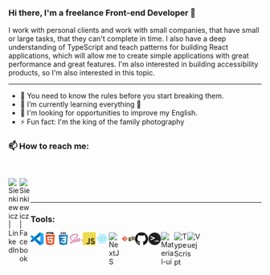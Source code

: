 ### Hi there, I'm a freelance Front-end Developer 👋

I work with personal clients and work with small companies, that have small or large tasks, that they can't complete in time.
I also have a deep understanding of TypeScript and teach patterns for building React applications, which will allow me to create simple applications with great performance and great features. I'm also interested in building accessibility products, so I'm also interested in this topic. 



---

- 🔭 You need to know the rules before you start breaking them. 
- 🌱 I’m currently learning everything 🤣
- 👯 I'm looking for opportunities to improve my English.
- ⚡ Fun fact: I'm the king of the family photography


### 📫 How to reach me:
<br />

[<img align="left" alt="Sienkiewicz | LinkedIn" width="22px" src="https://cdn.jsdelivr.net/npm/simple-icons@v3/icons/linkedin.svg" />][linkedin]
[<img align="left" alt="Sienkiewicz | Facebook" width="22px" src="https://cdn.jsdelivr.net/npm/simple-icons@3.13.0/icons/facebook.svg" />][facebook]

<br />
<br />


---

### Tools:

<img align="left" alt="Visual Studio Code" width="26px" src="https://raw.githubusercontent.com/github/explore/80688e429a7d4ef2fca1e82350fe8e3517d3494d/topics/visual-studio-code/visual-studio-code.png" />
<img align="left" alt="HTML5" width="26px" src="https://raw.githubusercontent.com/github/explore/80688e429a7d4ef2fca1e82350fe8e3517d3494d/topics/html/html.png" />
<img align="left" alt="CSS3" width="26px" src="https://raw.githubusercontent.com/github/explore/80688e429a7d4ef2fca1e82350fe8e3517d3494d/topics/css/css.png" />
<img align="left" alt="Sass" width="26px" src="https://raw.githubusercontent.com/github/explore/80688e429a7d4ef2fca1e82350fe8e3517d3494d/topics/sass/sass.png" />
<img align="left" alt="JavaScript" width="26px" src="https://raw.githubusercontent.com/github/explore/80688e429a7d4ef2fca1e82350fe8e3517d3494d/topics/javascript/javascript.png" />
<img align="left" alt="React" width="26px" src="https://raw.githubusercontent.com/github/explore/80688e429a7d4ef2fca1e82350fe8e3517d3494d/topics/react/react.png" />
<img align="left" alt="NextJS" width="26px" src="https://cdn.jsdelivr.net/npm/simple-icons@3.13.0/icons/next-dot-js.svg" />
<img align="left" alt="Git" width="26px" src="https://raw.githubusercontent.com/github/explore/80688e429a7d4ef2fca1e82350fe8e3517d3494d/topics/git/git.png" />
<img align="left" alt="GitHub" width="26px" src="https://raw.githubusercontent.com/github/explore/78df643247d429f6cc873026c0622819ad797942/topics/github/github.png" />
<img align="left" alt="Terminal" width="26px" src="https://raw.githubusercontent.com/github/explore/80688e429a7d4ef2fca1e82350fe8e3517d3494d/topics/terminal/terminal.png" />
<img align="left" alt="Material-ui" width="26px" src="https://cdn.jsdelivr.net/npm/simple-icons@3.13.0/icons/material-ui.svg" />
<img align="left" alt="TypeScript" width="26px" src="https://cdn.jsdelivr.net/npm/simple-icons@3.13.0/icons/typescript.svg" />
<img align="left" alt="Vuejs" width="26px" src="https://cdn.jsdelivr.net/npm/simple-icons@3.13.0/icons/vue-dot-js.svg" />


[linkedin]: https://www.linkedin.com/in/piotr-sienkiewicz-679a3152/
[facebook]: https://www.facebook.com/psinkevich








<!--
**Sienkiewicz/Sienkiewicz** is a ✨ _special_ ✨ repository because its `README.md` (this file) appears on your GitHub profile.

Here are some ideas to get you started:

- 🔭 I’m currently working on ...
- 🌱 I’m currently learning ...
- 👯 I’m looking to collaborate on ...
- 🤔 I’m looking for help with ...
- 💬 Ask me about ...
- 📫 How to reach me: ...
- 😄 Pronouns: ...
- ⚡ Fun fact: ...
-->
